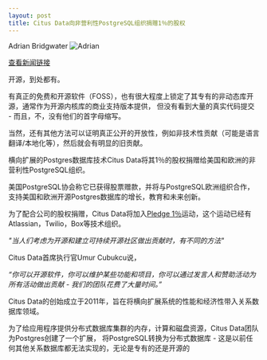 ```yaml
---
layout: post
title: Citus Data向非营利性PostgreSQL组织捐赠1％的股权
---
```

Adrian Bridgwater
![Adrian](https://cdn.ttgtmedia.com/rms/computerweekly/Adrian-Bridgwater-60px.jpg)


[查看新闻链接](https://www.computerweekly.com/blog/Open-Source-Insider/Citus-Data-donates-1-equity-to-non-profit-PostgreSQL-orgs)

开源，到处都有。

有真正的免费和开源软件（FOSS），也有很大程度上锁定了其专有的非动态库开源，通常作为开源内核库的商业支持版本提供，
但没有看到大量的真实代码提交 - 而且，不，没有他们的首字母缩写。

当然，还有其他方法可以证明真正公开的开放性，例如非技术性贡献（可能是语言翻译/本地化等），然后就会有明显的旧贡献。

横向扩展的Postgres数据库技术Citus Data将其1％的股权捐赠给美国和欧洲的非营利性PostgreSQL组织。

美国PostgreSQL协会称它已获得股票赠款，并将与PostgreSQL欧洲组织合作，支持美国和欧洲开源Postgres数据库的增长，教育和未来创新。

为了配合公司的股权捐赠，Citus Data将加入[Pledge 1％](https://pledge1percent.org/)运动，这个运动已经有Atlassian，Twilio，Box等技术组织。

*"当人们考虑为开源和建立可持续开源社区做出贡献时，有不同的方法"*

Citus Data首席执行官Umur Cubukcu说，

*“你可以开源软件，你可以维护某些功能和项目，你可以通过发言人和赞助活动为所有活动做出贡献 - 我们的团队花费了大量时间。”*



Citus Data的创始成立于2011年，旨在将横向扩展系统的性能和经济性带入关系数据库领域。

为了给应用程序提供分布式数据库集群的内存，计算和磁盘资源，Citus Data团队为Postgres创建了一个扩展，
将PostgreSQL转换为分布式数据库 - 这是以前任何其他关系数据库都无法实现的，无论是专有的还是开源的
